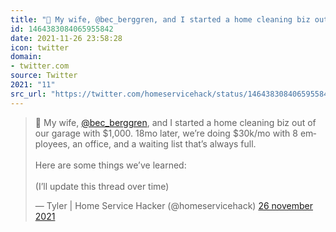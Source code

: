 ```yaml
---
title: "🧽 My wife, @bec_berggren, and I started a home cleaning biz out of our garage with $1,000. 18mo late..."
id: 1464383084065955842
date: 2021-11-26 23:58:28
icon: twitter
domain:
- twitter.com
source: Twitter
2021: "11"
src_url: "https://twitter.com/homeservicehack/status/1464383084065955842"
---
```

<blockquote class="twitter-tweet" data-lang="nl" data-dnt="true"><p lang="en" dir="ltr">🧽 My wife, <a href="https://twitter.com/bec_berggren?ref_src=twsrc%5Etfw">@bec_berggren</a>, and I started a home cleaning biz out of our garage with $1,000. 18mo later, we’re doing $30k/mo with 8 employees, an office, and a waiting list that’s always full.<br><br>Here are some things we’ve learned:<br><br>(I’ll update this thread over time)</p>&mdash; Tyler | Home Service Hacker (@homeservicehack) <a href="https://twitter.com/homeservicehack/status/1464383084065955842?ref_src=twsrc%5Etfw">26 november 2021</a></blockquote>
<script async src="https://platform.twitter.com/widgets.js" charset="utf-8"></script>

